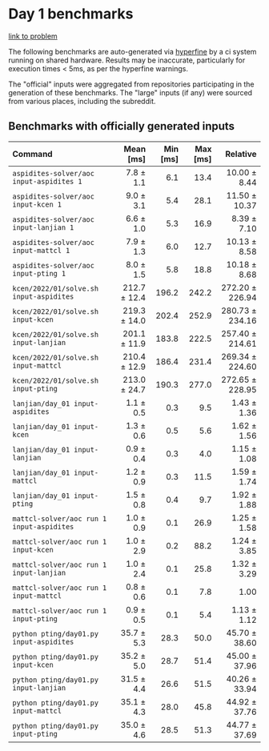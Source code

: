 # Day 1 benchmarks

[link to problem](http://adventofcode.com/2022/day/1)

The following benchmarks are auto-generated via [hyperfine](https://github.com/sharkdp/hyperfine) by a ci system running on shared hardware. Results may be inaccurate, particularly for execution times < 5ms, as per the hyperfine warnings.

The "official" inputs were aggregated from repositories participating in the generation of these benchmarks. The "large" inputs (if any) were sourced from various places, including the subreddit.

## Benchmarks with officially generated inputs
| Command | Mean [ms] | Min [ms] | Max [ms] | Relative |
|:---|---:|---:|---:|---:|
| `aspidites-solver/aoc input-aspidites 1` | 7.8 ± 1.1 | 6.1 | 13.4 | 10.00 ± 8.44 |
| `aspidites-solver/aoc input-kcen 1` | 9.0 ± 3.1 | 5.4 | 28.1 | 11.50 ± 10.37 |
| `aspidites-solver/aoc input-lanjian 1` | 6.6 ± 1.0 | 5.3 | 16.9 | 8.39 ± 7.10 |
| `aspidites-solver/aoc input-mattcl 1` | 7.9 ± 1.3 | 6.0 | 12.7 | 10.13 ± 8.58 |
| `aspidites-solver/aoc input-pting 1` | 8.0 ± 1.5 | 5.8 | 18.8 | 10.18 ± 8.68 |
| `kcen/2022/01/solve.sh input-aspidites` | 212.7 ± 12.4 | 196.2 | 242.2 | 272.20 ± 226.94 |
| `kcen/2022/01/solve.sh input-kcen` | 219.3 ± 14.0 | 202.4 | 252.9 | 280.73 ± 234.16 |
| `kcen/2022/01/solve.sh input-lanjian` | 201.1 ± 11.9 | 183.8 | 222.5 | 257.40 ± 214.61 |
| `kcen/2022/01/solve.sh input-mattcl` | 210.4 ± 12.9 | 186.4 | 231.4 | 269.34 ± 224.60 |
| `kcen/2022/01/solve.sh input-pting` | 213.0 ± 24.7 | 190.3 | 277.0 | 272.65 ± 228.95 |
| `lanjian/day_01 input-aspidites` | 1.1 ± 0.5 | 0.3 | 9.5 | 1.43 ± 1.36 |
| `lanjian/day_01 input-kcen` | 1.3 ± 0.6 | 0.5 | 5.6 | 1.62 ± 1.56 |
| `lanjian/day_01 input-lanjian` | 0.9 ± 0.4 | 0.3 | 4.0 | 1.15 ± 1.08 |
| `lanjian/day_01 input-mattcl` | 1.2 ± 0.9 | 0.3 | 11.5 | 1.59 ± 1.74 |
| `lanjian/day_01 input-pting` | 1.5 ± 0.8 | 0.4 | 9.7 | 1.92 ± 1.88 |
| `mattcl-solver/aoc run 1 input-aspidites` | 1.0 ± 0.9 | 0.1 | 26.9 | 1.25 ± 1.58 |
| `mattcl-solver/aoc run 1 input-kcen` | 1.0 ± 2.9 | 0.2 | 88.2 | 1.24 ± 3.85 |
| `mattcl-solver/aoc run 1 input-lanjian` | 1.0 ± 2.4 | 0.1 | 25.8 | 1.32 ± 3.29 |
| `mattcl-solver/aoc run 1 input-mattcl` | 0.8 ± 0.6 | 0.1 | 7.8 | 1.00 |
| `mattcl-solver/aoc run 1 input-pting` | 0.9 ± 0.5 | 0.1 | 5.4 | 1.13 ± 1.12 |
| `python pting/day01.py input-aspidites` | 35.7 ± 5.3 | 28.3 | 50.0 | 45.70 ± 38.60 |
| `python pting/day01.py input-kcen` | 35.2 ± 5.0 | 28.7 | 51.4 | 45.00 ± 37.96 |
| `python pting/day01.py input-lanjian` | 31.5 ± 4.4 | 26.6 | 51.5 | 40.26 ± 33.94 |
| `python pting/day01.py input-mattcl` | 35.1 ± 4.3 | 28.0 | 45.8 | 44.92 ± 37.76 |
| `python pting/day01.py input-pting` | 35.0 ± 4.6 | 28.5 | 51.3 | 44.77 ± 37.69 |
